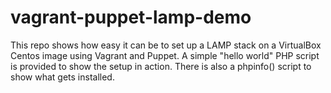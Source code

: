vagrant-puppet-lamp-demo
========================

This repo shows how easy it can be to set up a LAMP stack on a VirtualBox Centos image using Vagrant and Puppet.  A simple "hello world" PHP script is provided to show the setup in action.  There is also a phpinfo() script to show what gets installed.
